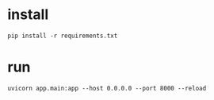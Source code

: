 
# install

`
pip install -r requirements.txt
`

# run

`
uvicorn app.main:app --host 0.0.0.0 --port 8000 --reload
`
